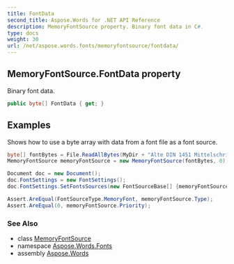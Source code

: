 ```yaml
---
title: FontData
second_title: Aspose.Words for .NET API Reference
description: MemoryFontSource property. Binary font data in C#.
type: docs
weight: 30
url: /net/aspose.words.fonts/memoryfontsource/fontdata/
---
```

## MemoryFontSource.FontData property

Binary font data.

```csharp
public byte[] FontData { get; }
```

## Examples

Shows how to use a byte array with data from a font file as a font source.

```csharp
byte[] fontBytes = File.ReadAllBytes(MyDir + "Alte DIN 1451 Mittelschrift.ttf");
MemoryFontSource memoryFontSource = new MemoryFontSource(fontBytes, 0);

Document doc = new Document();
doc.FontSettings = new FontSettings();
doc.FontSettings.SetFontsSources(new FontSourceBase[] {memoryFontSource});

Assert.AreEqual(FontSourceType.MemoryFont, memoryFontSource.Type);
Assert.AreEqual(0, memoryFontSource.Priority);
```

### See Also

* class [MemoryFontSource](../)
* namespace [Aspose.Words.Fonts](../../memoryfontsource/)
* assembly [Aspose.Words](../../../)
